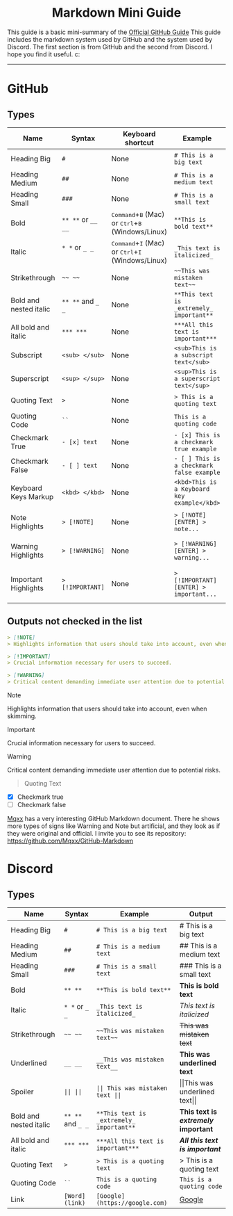 <h1 align="center">
  Markdown Mini Guide
</h1>

This guide is a basic mini-summary of the [Official GitHub Guide](https://docs.github.com/en/get-started/writing-on-github/getting-started-with-writing-and-formatting-on-github/basic-writing-and-formatting-syntax) This guide includes the markdown system used by GitHub and the system used by Discord. The first section is from GitHub and the second from Discord. I hope you find it useful. c:

---

# GitHub

## Types

| Name | Syntax | Keyboard shortcut | Example | Output |
| --- | --- | --- | --- | --- |
| Heading Big | `#` | None | `# This is a big text` | # This is a big text |
| Heading Medium | `##` | None | `# This is a medium text` | ## This is a medium text |
| Heading Small | `###` | None | `# This is a small text` | ### This is a small text |
| Bold | `** **` or `__ __`| <kbd>Command</kbd>+<kbd>B</kbd> (Mac) or <kbd>Ctrl</kbd>+<kbd>B</kbd> (Windows/Linux) | `**This is bold text**` | **This is bold text** |
| Italic | `* *` or `_ _`     | <kbd>Command</kbd>+<kbd>I</kbd> (Mac) or <kbd>Ctrl</kbd>+<kbd>I</kbd> (Windows/Linux) | `_This text is italicized_` | *This text is italicized* |
| Strikethrough | `~~ ~~` | None | `~~This was mistaken text~~` | ~~This was mistaken text~~ |
| Bold and nested italic | `** **` and `_ _` | None | `**This text is _extremely_ important**` | **This text is _extremely_ important** |
| All bold and italic | `*** ***` | None | `***All this text is important***` | ***All this text is important*** |
| Subscript | `<sub> </sub>` | None | `<sub>This is a subscript text</sub>` | <sub>This is a subscript text</sub> |
| Superscript | `<sup> </sup>` | None | `<sup>This is a superscript text</sup>` | <sup>This is a superscript text</sup> |
| Quoting Text | `>` | None | `> This is a quoting text` | > This is a quoting text |
| Quoting Code | ` `` ` | None | `This is a quoting code` | `This is a quoting code` |
| Checkmark True | `- [x] text` | None | `- [x] This is a checkmark true example` | - [x] This is an example |
| Checkmark False | `- [ ] text` | None | `- [ ] This is a checkmark false example` | - [ ] This is an example |
| Keyboard Keys Markup | `<kbd> </kbd>` | None | `<kbd>This is a Keyboard key example</kbd>` | <kbd>This is a Keyboard key example</kbd> |
| Note Highlights | `> [!NOTE] ` | None | `> [!NOTE] [ENTER] > note...` | > [!NOTE] [ENTER] > note... |
| Warning Highlights | `> [!WARNING] ` | None | `> [!WARNING] [ENTER] > warning...` | > [!WARNING] [ENTER] > warning... |
| Important Highlights | `> [!IMPORTANT] ` | None | `> [!IMPORTANT] [ENTER] > important...` | > [!IMPORTANT] [ENTER] > important... |

## Outputs not checked in the list
```md
> [!NOTE]  
> Highlights information that users should take into account, even when skimming.

> [!IMPORTANT]  
> Crucial information necessary for users to succeed.

> [!WARNING]  
> Critical content demanding immediate user attention due to potential risks.
```

> [!NOTE]  
> Highlights information that users should take into account, even when skimming.

> [!IMPORTANT]  
> Crucial information necessary for users to succeed.

> [!WARNING]  
> Critical content demanding immediate user attention due to potential risks.

> Quoting Text
- [x] Checkmark true
- [ ] Checkmark false

[Mqxx](https://github.com/Mqxx) has a very interesting GitHub Markdown document. There he shows more types of signs like Warning and Note but artificial, and they look as if they were original and official. I invite you to see its repository: https://github.com/Mqxx/GitHub-Markdown

# Discord

## Types

| Name | Syntax | Example | Output |
| --- | --- | --- | --- |
| Heading Big | `#` | `# This is a big text` | # This is a big text |
| Heading Medium | `##` | `# This is a medium text` | ## This is a medium text |
| Heading Small | `###` | `# This is a small text` | ### This is a small text |
| Bold | `** **` | `**This is bold text**` | **This is bold text** |
| Italic | `* *` or `_ _` | `_This text is italicized_` | *This text is italicized* |
| Strikethrough | `~~ ~~` | `~~This was mistaken text~~` | ~~This was mistaken text~~ |
| Underlined | `__ __` | `__This was mistaken text__` | __This was underlined text__ |
| Spoiler | `\|\| \|\|` | `\|\| This was mistaken text \|\|` | \|\|This was underlined text\|\| |
| Bold and nested italic | `** **` and `_ _` | `**This text is _extremely_ important**` | **This text is _extremely_ important** |
| All bold and italic | `*** ***` | `***All this text is important***` | ***All this text is important*** |
| Quoting Text | `>` | `> This is a quoting text` | > This is a quoting text |
| Quoting Code | ` `` ` | `This is a quoting code` | `This is a quoting code` |
| Link | ` [Word](link) ` | `[Google](https://google.com)` | [Google](https://google.com) |
